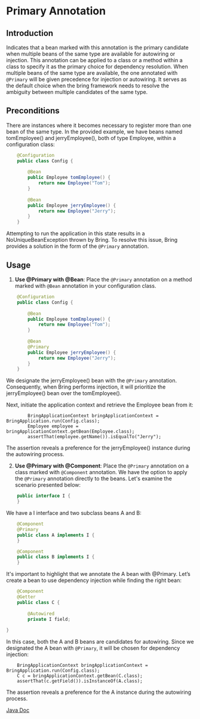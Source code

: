 # Primary Annotation

## Introduction

Indicates that a bean marked with this annotation is the primary candidate 
when multiple beans of the same type are available for autowiring or injection.
This annotation can be applied to a class or a method within a class to specify
it as the primary choice for dependency resolution.
When multiple beans of the same type are available, the one annotated with `@Primary`
will be given precedence for injection or autowiring. It serves as the default choice
when the bring framework needs to resolve the ambiguity between multiple candidates of the same type.

## Preconditions

There are instances where it becomes necessary to register more than one bean of the same type. 
In the provided example, we have beans named tomEmployee() and jerryEmployee(), 
both of type Employee, within a configuration class:

```java
    @Configuration
    public class Config {
    
        @Bean
        public Employee tomEmployee() {
            return new Employee("Tom");
        }
    
        @Bean
        public Employee jerryEmployee() {
            return new Employee("Jerry");
        }
    }
   ```

Attempting to run the application in this state results 
in a NoUniqueBeanException thrown by Bring. 
To resolve this issue, Bring provides a solution in the form of the `@Primary` annotation.

## Usage

1. **Use @Primary with @Bean**: Place the `@Primary` annotation on a method marked with `@Bean` annotation
    in your configuration class.

```java
    @Configuration
    public class Config {
    
        @Bean
        public Employee tomEmployee() {
            return new Employee("Tom");
        }
    
        @Bean
        @Primary
        public Employee jerryEmployee() {
            return new Employee("Jerry");
        }
    }
   ```
    
We designate the jerryEmployee() bean with the `@Primary` annotation. 
Consequently, when Bring performs injection, it will prioritize the jerryEmployee() bean over the tomEmployee().

Next, initiate the application context and retrieve the Employee bean from it:

```
        BringApplicationContext bringApplicationContext = BringApplication.run(Config.class);
        Employee employee = bringApplicationContext.getBean(Employee.class);
        assertThat(employee.getName()).isEqualTo("Jerry");
   ```
The assertion reveals a preference for the jerryEmployee() instance during the autowiring process.

2. **Use @Primary with @Component**: Place the `@Primary` annotation on a class marked with `@Component` annotation.
We have the option to apply the `@Primary` annotation directly to the beans. Let's examine the scenario presented below:


```java
    public interface I {
    }
   ```
We have a I interface and two subclass beans A and B:

```java
    @Component
    @Primary
    public class A implements I {
    }

   ```
```java
    @Component
    public class B implements I {
    } 

   ```
It's important to highlight that we annotate the A bean with @Primary.
Let’s create a bean to use dependency injection while finding the right bean:

```java
    @Component
    @Getter
    public class C {
  
        @Autowired
        private I field;
        
}
   ```
In this case, both the A and B beans are candidates for autowiring.
Since we designated the A bean with `@Primary`, it will be chosen for dependency injection:

```
    BringApplicationContext bringApplicationContext = BringApplication.run(Config.class);
    C c = bringApplicationContext.getBean(C.class);
    assertThat(c.getField()).isInstanceOf(A.class);

   ```
The assertion reveals a preference for the A instance during the autowiring process.

[Java Doc](https://yevgendemotestorganization.github.io/bring-core-javadoc/com/bobocode/bring/core/annotation/Primary.html)
